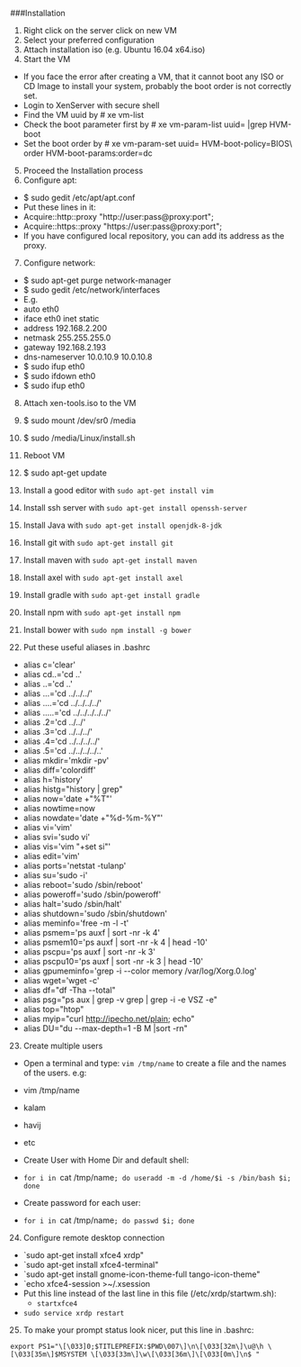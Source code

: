 ###Installation

1.	Right click on the server click on new VM
2.	Select your preferred configuration
3.	Attach installation iso (e.g. Ubuntu 16.04 x64.iso)
4.	Start the VM
 - If you face the error after creating a VM, that it cannot boot any ISO or CD Image to install your system, probably the boot order is not correctly set.
 - Login to XenServer with secure shell
 - Find the VM uuid by # xe vm-list
 - Check the boot parameter first by # xe vm-param-list uuid=<vm-uuid> |grep HVM-boot
 - Set the boot order by # xe vm-param-set uuid=<vm-uuid> HVM-boot-policy=BIOS\ order HVM-boot-params:order=dc
5.	Proceed the Installation process
6.	Configure apt:
 - $ sudo gedit /etc/apt/apt.conf
 - Put these lines in it:
 - Acquire::http::proxy "http://user:pass@proxy:port";
 - Acquire::https::proxy "https://user:pass@proxy:port";
 - If you have configured local repository, you can add its address as the proxy.
7.	Configure network:
 - $ sudo apt-get purge network-manager
 - $ sudo gedit /etc/network/interfaces
 - E.g.
 - auto eth0
 - iface eth0 inet static
 - 	address 192.168.2.200
 - 	netmask 255.255.255.0
 - 	gateway 192.168.2.193
 - 	dns-nameserver 10.0.10.9 10.0.10.8
 - $ sudo ifup eth0
 - $ sudo ifdown eth0
 - $ sudo ifup eth0

8.	Attach xen-tools.iso to the VM

9.	$ sudo mount /dev/sr0 /media

10.	$ sudo /media/Linux/install.sh

11.	Reboot VM

12.	$ sudo apt-get update

13.	Install a good editor with `sudo apt-get install vim`

14.	Install ssh server with `sudo apt-get install openssh-server` 

15.	Install Java with `sudo apt-get install openjdk-8-jdk`

16.	Install git with `sudo apt-get install git`

17.	Install maven with `sudo apt-get install maven`

18.	Install axel with `sudo apt-get install axel`

19. Install gradle with	`sudo apt-get install gradle`

20. Install npm with `sudo apt-get install npm`

21. Install bower with `sudo npm install -g bower`

22.	Put these useful aliases in .bashrc
 - alias c='clear'
 - alias cd..='cd ..'
 - alias ..='cd ..'
 - alias ...='cd ../../../'
 - alias ....='cd ../../../../'
 - alias .....='cd ../../../../../'
 - alias .2='cd ../../'
 - alias .3='cd ../../../'
 - alias .4='cd ../../../../'
 - alias .5='cd ../../../../..'
 - alias mkdir='mkdir -pv'
 - alias diff='colordiff'
 - alias h='history'
 - alias histg="history | grep"
 - alias now='date +"%T"'
 - alias nowtime=now
 - alias nowdate='date +"%d-%m-%Y"'
 - alias vi='vim'
 - alias svi='sudo vi'
 - alias vis='vim "+set si"'
 - alias edit='vim'
 - alias ports='netstat -tulanp'
 - alias su='sudo -i'
 - alias reboot='sudo /sbin/reboot'
 - alias poweroff='sudo /sbin/poweroff'
 - alias halt='sudo /sbin/halt'
 - alias shutdown='sudo /sbin/shutdown'
 - alias meminfo='free -m -l -t'
 - alias psmem='ps auxf | sort -nr -k 4'
 - alias psmem10='ps auxf | sort -nr -k 4 | head -10'
 - alias pscpu='ps auxf | sort -nr -k 3'
 - alias pscpu10='ps auxf | sort -nr -k 3 | head -10'
 - alias gpumeminfo='grep -i --color memory /var/log/Xorg.0.log'
 - alias wget='wget -c'
 - alias df="df -Tha --total"
 - alias psg="ps aux | grep -v grep | grep -i -e VSZ -e"
 - alias top="htop"
 - alias myip="curl http://ipecho.net/plain; echo"
 - alias DU="du --max-depth=1 -B M |sort -rn"

23.	Create multiple users 

 - Open a terminal and type: `vim /tmp/name` to create a file and the names of the users. e.g:
 - vim /tmp/name
 - kalam
 - havij
 - etc

 - Create User with Home Dir and default shell:
 - `for i in `cat /tmp/name`; do useradd -m -d /home/$i -s /bin/bash $i; done`

 - Create password for each user:
 - `for i in `cat /tmp/name`; do passwd $i; done`

24. Configure remote desktop connection

 - `sudo apt-get install xfce4 xrdp"
 - `sudo apt-get install xfce4-terminal"
 - `sudo apt-get install gnome-icon-theme-full tango-icon-theme"
 - `echo xfce4-session >~/.xsession
 - Put this line instead of the last line in this file (/etc/xrdp/startwm.sh):
	 - `startxfce4`
 - `sudo service xrdp restart`

25. To make your prompt status look nicer, put this line in .bashrc:
```
export PS1="\[\033]0;$TITLEPREFIX:$PWD\007\]\n\[\033[32m\]\u@\h \[\033[35m\]$MSYSTEM \[\033[33m\]\w\[\033[36m\]\[\033[0m\]\n$ "
```
